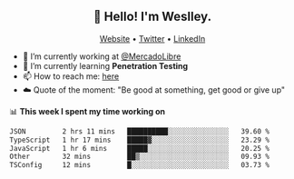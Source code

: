 <h2 align="center">👋 Hello! I'm Weslley.</h2>
<p align="center">
  <a href="http://weslleyneri.com.br">Website</a> •
  <a href="https://twitter.com/Weslley_Neri">Twitter</a> •
  <a href="https://www.linkedin.com/in/weslley-neri-3658908b">LinkedIn</a>
</p>


- 🔭 I’m currently working at [@MercadoLibre](https://github.com/mercadolibre)
- 🌱 I’m currently learning **Penetration Testing**
- 📫 How to reach me: [here](mailto:weslley39@gmail.com)
- ☁️ Quote of the moment: "Be good at something, get good or give up"

📊 **This week I spent my time working on**
<!--START_SECTION:waka-->

```txt
JSON         2 hrs 11 mins   ██████████░░░░░░░░░░░░░░░   39.60 %
TypeScript   1 hr 17 mins    █████▓░░░░░░░░░░░░░░░░░░░   23.29 %
JavaScript   1 hr 6 mins     █████░░░░░░░░░░░░░░░░░░░░   20.25 %
Other        32 mins         ██▒░░░░░░░░░░░░░░░░░░░░░░   09.93 %
TSConfig     12 mins         █░░░░░░░░░░░░░░░░░░░░░░░░   03.73 %
```

<!--END_SECTION:waka-->

<!-- Inspired by https://github.com/gruselhaus/gruselhaus -->